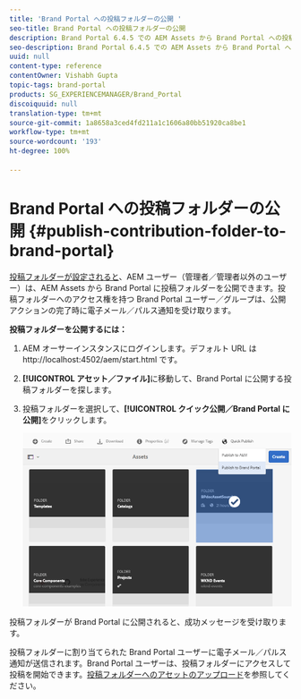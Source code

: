 ```yaml
---
title: 'Brand Portal への投稿フォルダーの公開 '
seo-title: Brand Portal への投稿フォルダーの公開
description: Brand Portal 6.4.5 での AEM Assets から Brand Portal への投稿フォルダーの公開について説明します。
seo-description: Brand Portal 6.4.5 での AEM Assets から Brand Portal への投稿フォルダーの公開について説明します。
uuid: null
content-type: reference
contentOwner: Vishabh Gupta
topic-tags: brand-portal
products: SG_EXPERIENCEMANAGER/Brand_Portal
discoiquuid: null
translation-type: tm+mt
source-git-commit: 1a8658a3ced4fd211a1c1606a80bb51920ca8be1
workflow-type: tm+mt
source-wordcount: '193'
ht-degree: 100%

---
```



# Brand Portal への投稿フォルダーの公開 {#publish-contribution-folder-to-brand-portal}

[投稿フォルダーが設定されると](brand-portal-configure-contribution-folder-properties.md)、AEM ユーザー（管理者／管理者以外のユーザー）は、AEM Assets から Brand Portal に投稿フォルダーを公開できます。投稿フォルダーへのアクセス権を持つ Brand Portal ユーザー／グループは、公開アクションの完了時に電子メール／パルス通知を受け取ります。


**投稿フォルダーを公開するには：**

1. AEM オーサーインスタンスにログインします。デフォルト URL は http://localhost:4502/aem/start.html です。
1. **[!UICONTROL アセット／ファイル]**&#x200B;に移動して、Brand Portal に公開する投稿フォルダーを探します。
1. 投稿フォルダーを選択して、**[!UICONTROL クイック公開／Brand Portal に公開]**&#x200B;をクリックします。

   ![](assets/publish-contribution-folder-to-bp.png)

   
投稿フォルダーが Brand Portal に公開されると、成功メッセージを受け取ります。

投稿フォルダーに割り当てられた Brand Portal ユーザーに電子メール／パルス通知が送信されます。Brand Portal ユーザーは、投稿フォルダーにアクセスして投稿を開始できます。[投稿フォルダーへのアセットのアップロード](brand-portal-upload-assets-to-contribution-folder.md)を参照してください。